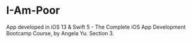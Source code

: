 # I-Am-Poor
App developed in iOS 13 &amp; Swift 5 - The Complete iOS App Development Bootcamp Course, by Angela Yu. Section 3.
